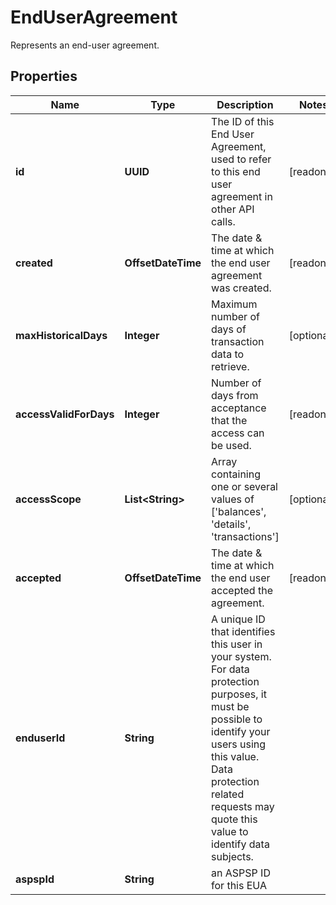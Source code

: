 

# EndUserAgreement

Represents an end-user agreement.

## Properties

Name | Type | Description | Notes
------------ | ------------- | ------------- | -------------
**id** | **UUID** | The ID of this End User Agreement, used to refer to this end user agreement in other API calls. |  [readonly]
**created** | **OffsetDateTime** | The date &amp; time at which the end user agreement was created. |  [readonly]
**maxHistoricalDays** | **Integer** | Maximum number of days of transaction data to retrieve. |  [optional]
**accessValidForDays** | **Integer** | Number of days from acceptance that the access can be used. |  [readonly]
**accessScope** | **List&lt;String&gt;** | Array containing one or several values of [&#39;balances&#39;, &#39;details&#39;, &#39;transactions&#39;] |  [optional]
**accepted** | **OffsetDateTime** | The date &amp; time at which the end user accepted the agreement. |  [readonly]
**enduserId** | **String** | A unique ID that identifies this user in your system. For data protection purposes, it must be possible to identify your users using this value. Data protection related requests may quote this value to identify data subjects. | 
**aspspId** | **String** | an ASPSP ID for this EUA | 



